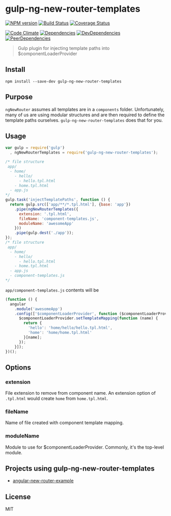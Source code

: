 # gulp-ng-new-router-templates
[![NPM version](https://badge.fury.io/js/gulp-ng-new-router-templates.svg)](http://badge.fury.io/js/gulp-ng-new-router-templates) [![Build Status](https://travis-ci.org/dustinspecker/gulp-ng-new-router-templates.svg)](https://travis-ci.org/dustinspecker/gulp-ng-new-router-templates) [![Coverage Status](https://img.shields.io/coveralls/dustinspecker/gulp-ng-new-router-templates.svg)](https://coveralls.io/r/dustinspecker/gulp-ng-new-router-templates?branch=master)

[![Code Climate](https://codeclimate.com/github/dustinspecker/gulp-ng-new-router-templates/badges/gpa.svg)](https://codeclimate.com/github/dustinspecker/gulp-ng-new-router-templates) [![Dependencies](https://david-dm.org/dustinspecker/gulp-ng-new-router-templates.svg)](https://david-dm.org/dustinspecker/gulp-ng-new-router-templates/#info=dependencies&view=table) [![DevDependencies](https://david-dm.org/dustinspecker/gulp-ng-new-router-templates/dev-status.svg)](https://david-dm.org/dustinspecker/gulp-ng-new-router-templates/#info=devDependencies&view=table) [![PeerDependencies](https://david-dm.org/dustinspecker/gulp-ng-new-router-templates/peer-status.svg)](https://david-dm.org/dustinspecker/gulp-ng-new-router-templates/#info=peerDependencies&view=table)


> Gulp plugin for injecting template paths into $componentLoaderProvider

## Install
`npm install --save-dev gulp-ng-new-router-templates`

## Purpose
`ngNewRouter` assumes all templates are in a `components` folder. Unfortunately, many of us are using modular structures and are then required to define the template paths ourselves. `gulp-ng-new-router-templates` does that for you.

## Usage

```javascript
var gulp = require('gulp')
  , ngNewRouterTemplates = require('gulp-ng-new-router-templates');

/* file structure
 app/
  - home/
    - hello/
      - hello.tpl.html
    - home.tpl.html
  - app.js
*/
gulp.task('injectTemplatePaths', function () {
  return gulp.src(['app/**/*.tpl.html'], {base: 'app'})
    .pipe(ngNewRouterTemplates({
      extension: '.tpl.html',
      fileName: 'component-templates.js',
      moduleName: 'awesomeApp'
    }))
    .pipe(gulp.dest('./app'));
});
/* file structure
 app/
  - home/
    - hello/
      - hello.tpl.html
    - home.tpl.html
  - app.js
  - component-templates.js
*/
```

`app/component-templates.js` contents will be
```js
(function () {
  angular
    .module('awesomeApp')
    .config(['$componentLoaderProvider', function ($componentLoaderProvider) {
      $componentLoaderProvider.setTemplateMapping(function (name) {
        return {
          'hello': 'home/hello/hello.tpl.html',
          'home': 'home/home.tpl.html'
        }[name];
      });
    }]);
})();
```

## Options
### extension
File extension to remove from component name. An extension option of `.tpl.html` would create `home` from `home.tpl.html`.

### fileName
Name of file created with component template mapping.

### moduleName
Module to use for $componentLoaderProvider. Commonly, it's the top-level module.

## Projects using gulp-ng-new-router-templates
- [angular-new-router-example](https://github.com/dustinspecker/angular-new-router-example)

## License
MIT